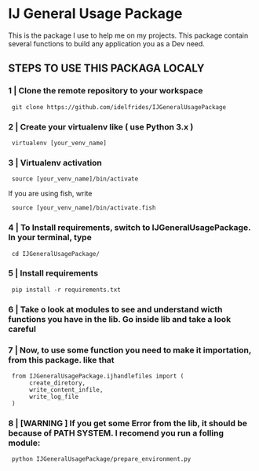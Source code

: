 # IJ General Usage Package


This is the package I use to help me on my projects.
This package contain several functions to build any application you as a Dev need.


## STEPS TO USE THIS PACKAGA LOCALY

### 1 | Clone the remote repository to your workspace

     git clone https://github.com/idelfrides/IJGeneralUsagePackage


### 2 | Create your virtualenv like ( use Python 3.x )

     virtualenv [your_venv_name]

### 3 | Virtualenv activation

     source [your_venv_name]/bin/activate

If you are using fish, write

     source [your_venv_name]/bin/activate.fish

### 4 | To Install requirements, switch to IJGeneralUsagePackage. In your terminal, type

     cd IJGeneralUsagePackage/


### 5 | Install requirements

     pip install -r requirements.txt

### 6 | Take o look at modules to see and understand wicth functions you have in the lib. Go inside lib and take a look careful


### 7 | Now, to use some function you need to make it importation, from this package. like that

     from IJGeneralUsagePackage.ijhandlefiles import (
          create_diretory,
          write_content_infile,
          write_log_file
     )

### 8 | [WARNING ] If you get some Error from the lib, it should be because of PATH SYSTEM. I recomend you run a folling module:

     python IJGeneralUsagePackage/prepare_environment.py
